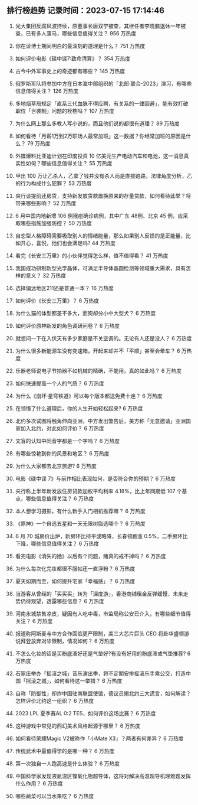 
## 排行榜趋势 记录时间：2023-07-15 17:14:46
  
  1. 光大集团反腐风波持续，原董事长唐双宁被查，其继任者李晓鹏退休一年被查，已有多人落马，哪些信息值得关注？ 956 万热度
    
  2. 你在读博士期间明白的最深刻的道理是什么？ 751 万热度
    
  3. 如何评价电影《碟中谍7:致命清算》？ 354 万热度
    
  4. 古今中外军事史上的奇迹都有哪些？ 145 万热度
    
  5. 俄罗斯军队将参加中方在日本海中部组织的「北部·联合-2023」演习，有哪些信息值得关注？ 126 万热度
    
  6. 多地烟草局规定「直系三代血脉不得应聘，有关系的一律回避」，能有效打破职位「世袭制」问题的桎梏吗？ 107 万热度
    
  7. 为什么网上那么多教人写小说的，而且他们说的都很有道理？ 89 万热度
    
  8. 如何看待「月薪1万到2万职场人最常加班」这一数据？你经常加班的原因是什么？ 79 万热度
    
  9. 外媒爆料比亚迪计划在印度投资 10 亿美元生产电动汽车和电池，这一消息真实性如何？哪些信息值得关注？ 55 万热度
    
  10. 甲出 100 万让乙杀人，乙拿了钱并没有杀人而是直接跑路，法律角度分析，乙的行为构成什么犯罪？ 53 万热度
    
  11. 央行谈提前还房贷，支持新发放贷款置换原来的存量贷款，如何看待此举？将带来哪些影响？ 52 万热度
    
  12. 6 月中国内地新增 106 例猴痘确诊病例，其中广东 48例、北京 45 例，应采取哪些措施加强防控？ 50 万热度
    
  13. 自恋型人格障碍需要吸取别人的情绪能量，那么如果别人反馈的是正能量，比如开心，喜悦，他们也会满足吗? 44 万热度
    
  14. 看完《长安三万里》的小伙伴觉得怎么样，值不值得看？ 41 万热度
    
  15. 我国成功研制新型光学晶体，可满足半导体晶圆检测等领域重大需求，具有怎样的意义？ 32 万热度
    
  16. 选择偏远地区211还是普通一本？ 16 万热度
    
  17. 如何评价《长安三万里》？ 6 万热度
    
  18. 为什么猫的体型都差不多大，而狗却分小中大型犬？ 6 万热度
    
  19. 如何评价原神新发的角色调研问卷？ 6 万热度
    
  20. 就想问一下在入伏天有多少家庭是不关空调的。无论有人还是没人？ 6 万热度
    
  21. 为什么很多新能源车没有变速箱，开起来却并不「平顺」甚至会晕车？ 6 万热度
    
  22. 乐器老师说电子节拍器不如机械的精确，不能用，真的如此吗？ 6 万热度
    
  23. 如何快速提高一个人的气质？ 6 万热度
    
  24. 为什么《崩坏·星穹铁道》可以每个版本都送免费十连？ 6 万热度
    
  25. 在领悟了什么道理后，你的人生开始轻松起来? 6 万热度
    
  26. 北约多次试图将触角伸向亚洲，中方发出警告后，美方称「无意邀请」亚洲国家加入北约，对此如何评价？ 6 万热度
    
  27. 文盲的认知中同音字都是一个字吗？ 6 万热度
    
  28. 有哪些惊艳到你的风景和地区？ 6 万热度
    
  29. 为什么大家都去北京旅游? 6 万热度
    
  30. 电影《碟中谍 7》与前作相比表现如何，是否符合你的预期？ 6 万热度
    
  31. 央行称上半年新发放住房贷款加权平均利率 4.18%，比上年同期低 107 个基点，哪些信息值得关注？ 6 万热度
    
  32. 本人想学习摄影，有什么新手入门相机推荐嘛？ 6 万热度
    
  33. 《原神》一个自选五星和一天无限树脂选哪个？ 6 万热度
    
  34. 6 月 70 城房价出炉，新房环比持平或略降，长春领跑涨 0.5%，二手房环比下降，哪些信息值得关注？ 6 万热度
    
  35. 看完电影《消失的她》以后有个问题，赌真的戒不掉吗？ 6 万热度
    
  36. 为什么每次化完妆都很不服帖还一直浮粉？ 6 万热度
    
  37. 夏天如期而至，如何提升宅家「幸福感」？ 6 万热度
    
  38. 当游客从曾经的「买买买」转为「深度游」，香港商铺租金反弹缓慢，未来走势仍待观望，透露哪些信息？ 6 万热度
    
  39. 河南永城禁售凉皮，疑因有人吃中毒，市监局称公安已介入，有哪些细节值得关注？ 6 万热度
    
  40. 报道称阿斯麦与中方合作面临更严限制，美三大芯片巨头 CEO 将赴华盛顿游说拜登放弃对华限制，情况如何？ 6 万热度
    
  41. 不怎么化妆的话是买粉底液好还是气垫好?有没有好用的粉底液或气垫推荐? 6 万热度
    
  42. 石家庄举办「摇滚之城」音乐演出季，将不定期安排摇滚乐手乘公交，打造中国「摇滚之城」，如何看待这一举措？ 6 万热度
    
  43. 自称「防御性」却炸中国驻南联盟使馆，德议员揭北约三大谎言，如何解读？怎样评价北约这一组织？ 6 万热度
    
  44. 2023 LPL 夏季赛AL 0:2 TES，如何评价这场比赛？ 6 万热度
    
  45. 这种游戏中常见的西幻美术风格起源于哪里？ 6 万热度
    
  46. 如何看待荣耀Magic V2被称作「小Mate X3」？两者有何差异？ 6 万热度
    
  47. 传统武术中最值得学的是哪一种？ 6 万热度
    
  48. 第一次独自一人跑高速是什么体验？ 6 万热度
    
  49. 中国科学家发现液氮温区镍氧化物超导体，这将对解决高温超导机理难题发挥什么作用？ 6 万热度
    
  50. 哪些蔬菜可以当水果吃？ 6 万热度
    